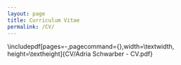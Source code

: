 ```yaml
---
layout: page
title: Curriculum Vitae
permalink: /CV/
---
```


\includepdf[pages=-,pagecommand={},width=\textwidth, height=\textheight]{CV/Adria Schwarber - CV.pdf}